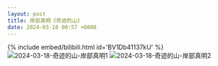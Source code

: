 ```yaml
---
layout: post
title: 岸部真明《奇迹的山》
date: 2024-03-18 00:57 +0800
---
```

{% include embed/bilibili.html id='BV1Db41137kU' %}
![2024-03-18-奇迹的山-岸部真明1](https://s2.loli.net/2024/03/18/srkh9HenFX7Qpmz.webp)
![2024-03-18-奇迹的山-岸部真明2](https://s2.loli.net/2024/03/18/8JokUrd6BH5zvZX.webp)